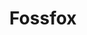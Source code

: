 ---
git: https://github.com/fossfox-com/fossfox
logohandle: fossfox
sort: fossfox
title: Fossfox
twitter: https://x.com/FossfoxTweets
website: https://fossfox.com/
---